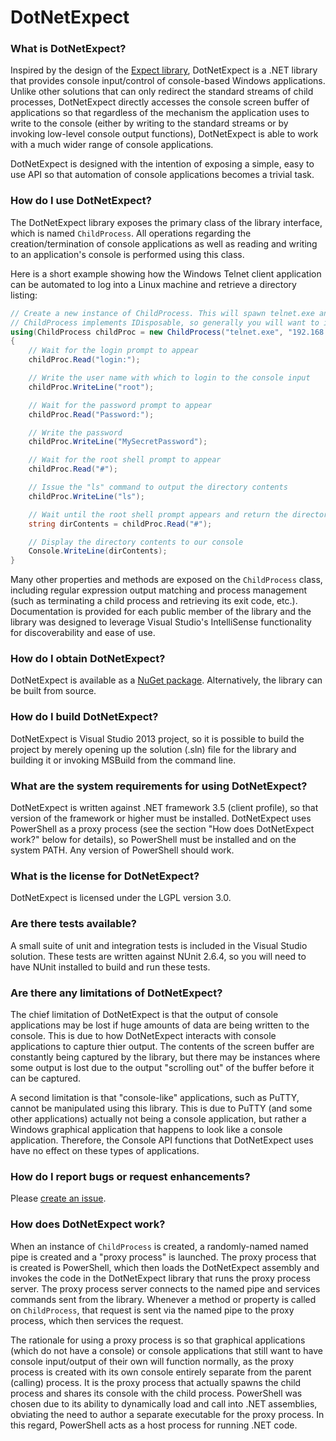 # DotNetExpect


### What is DotNetExpect?
Inspired by the design of the [Expect library](http://en.wikipedia.org/wiki/Expect), DotNetExpect is a .NET library that provides console input/control of console-based Windows applications. Unlike other solutions that can only redirect the standard streams of child processes, DotNetExpect directly accesses the console screen buffer of applications so that regardless of the mechanism the application uses to write to the console (either by writing to the standard streams or by invoking low-level console output functions), DotNetExpect is able to work with a much wider range of console applications.

DotNetExpect is designed with the intention of exposing a simple, easy to use API so that automation of console applications becomes a trivial task.

### How do I use DotNetExpect?
The DotNetExpect library exposes the primary class of the library interface, which is named `ChildProcess`. All operations regarding the creation/termination of console applications as well as reading and writing to an application's console is performed using this class.

Here is a short example showing how the Windows Telnet client application can be automated to log into a Linux machine and retrieve a directory listing:

```csharp
// Create a new instance of ChildProcess. This will spawn telnet.exe and connect its console to the library.
// ChildProcess implements IDisposable, so generally you will want to instantiate this class in a using statement.
using(ChildProcess childProc = new ChildProcess("telnet.exe", "192.168.1.1"))
{
	// Wait for the login prompt to appear
	childProc.Read("login:");

	// Write the user name with which to login to the console input
	childProc.WriteLine("root");

	// Wait for the password prompt to appear
	childProc.Read("Password:");

	// Write the password
	childProc.WriteLine("MySecretPassword");

	// Wait for the root shell prompt to appear
	childProc.Read("#");

	// Issue the "ls" command to output the directory contents
	childProc.WriteLine("ls");

	// Wait until the root shell prompt appears and return the directory contents
	string dirContents = childProc.Read("#");

	// Display the directory contents to our console
	Console.WriteLine(dirContents);
}
```

Many other properties and methods are exposed on the `ChildProcess` class, including regular expression output matching and process management (such as terminating a child process and retrieving its exit code, etc.). Documentation is provided for each public member of the library and the library was designed to leverage Visual Studio's IntelliSense functionality for discoverability and ease of use.

### How do I obtain DotNetExpect?
DotNetExpect is available as a [NuGet package](https://www.nuget.org/packages/Cbonnell.DotNetExpect/). Alternatively, the library can be built from source.

### How do I build DotNetExpect?
DotNetExpect is Visual Studio 2013 project, so it is possible to build the project by merely opening up the solution (.sln) file for the library and building it or invoking MSBuild from the command line.

### What are the system requirements for using DotNetExpect?
DotNetExpect is written against .NET framework 3.5 (client profile), so that version of the framework or higher must be installed. DotNetExpect uses PowerShell as a proxy process (see the section "How does DotNetExpect work?" below for details), so PowerShell must be installed and on the system PATH. Any version of PowerShell should work.

### What is the license for DotNetExpect?
DotNetExpect is licensed under the LGPL version 3.0.

### Are there tests available?
A small suite of unit and integration tests is included in the Visual Studio solution. These tests are written against NUnit 2.6.4, so you will need to have NUnit installed to build and run these tests.

### Are there any limitations of DotNetExpect?
The chief limitation of DotNetExpect is that the output of console applications may be lost if huge amounts of data are being written to the console. This is due to how DotNetExpect interacts with console applications to capture thier output. The contents of the screen buffer are constantly being captured by the library, but there may be instances where some output is lost due to the output "scrolling out" of the buffer before it can be captured.

A second limitation is that "console-like" applications, such as PuTTY, cannot be manipulated using this library. This is due to PuTTY (and some other applications) actually not being a console application, but rather a Windows graphical application that happens to look like a console application. Therefore, the Console API functions that DotNetExpect uses have no effect on these types of applications.

### How do I report bugs or request enhancements?
Please [create an issue](https://github.com/CBonnell/dotnetexpect/issues).

### How does DotNetExpect work?
When an instance of `ChildProcess` is created, a randomly-named named pipe is created and a "proxy process" is launched. The proxy process that is created is PowerShell, which then loads the DotNetExpect assembly and invokes the code in the DotNetExpect library that runs the proxy process server. The proxy process server connects to the named pipe and services commands sent from the library. Whenever a method or property is called on `ChildProcess`, that request is sent via the named pipe to the proxy process, which then services the request.

The rationale for using a proxy process is so that graphical applications (which do not have a console) or console applications that still want to have console input/output of their own will function normally, as the proxy process is created with its own console entirely separate from the parent (calling) process. It is the proxy process that actually spawns the child process and shares its console with the child process. PowerShell was chosen due to its ability to dynamically load and call into .NET assemblies, obviating the need to author a separate executable for the proxy process. In this regard, PowerShell acts as a host process for running .NET code.



